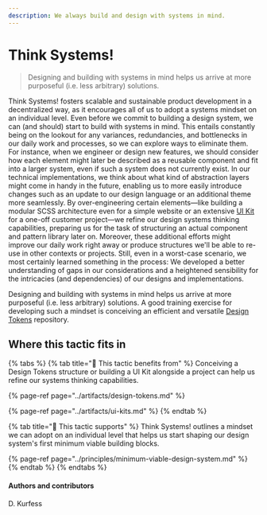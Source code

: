 ```yaml
---
description: We always build and design with systems in mind.
---
```


# Think Systems!

> Designing and building with systems in mind helps us arrive at more purposeful \(i.e. less arbitrary\) solutions.

Think Systems! fosters scalable and sustainable product development in a decentralized way, as it encourages all of us to adopt a systems mindset on an individual level. Even before we commit to building a design system, we can \(and should\) start to build with systems in mind. This entails constantly being on the lookout for any variances, redundancies, and bottlenecks in our daily work and processes, so we can explore ways to eliminate them. For instance, when we engineer or design new features, we should consider how each element might later be described as a reusable component and fit into a larger system, even if such a system does not currently exist. In our technical implementations, we think about what kind of abstraction layers might come in handy in the future, enabling us to more easily introduce changes such as an update to our design language or an additional theme more seamlessly. By over-engineering certain elements—like building a modular SCSS architecture even for a simple website or an extensive [UI Kit](../artifacts/ui-kits.md) for a one-off customer project—we refine our design systems thinking capabilities, preparing us for the task of structuring an actual component and pattern library later on. Moreover, these additional efforts might improve our daily work right away or produce structures we'll be able to re-use in other contexts or projects. Still, even in a worst-case scenario, we most certainly learned something in the process: We developed a better understanding of gaps in our considerations and a heightened sensibility for the intricacies \(and dependencies\) of our designs and implementations. 

Designing and building with systems in mind helps us arrive at more purposeful \(i.e. less arbitrary\) solutions. A good training exercise for developing such a mindset is conceiving an efficient and versatile [Design Tokens](../artifacts/design-tokens.md) repository.

## Where this tactic fits in

{% tabs %}
{% tab title="🙏  This tactic benefits from" %}
Conceiving a Design Tokens structure or building a UI Kit alongside a project can help us refine our systems thinking capabilities.

{% page-ref page="../artifacts/design-tokens.md" %}

{% page-ref page="../artifacts/ui-kits.md" %}
{% endtab %}

{% tab title="💪  This tactic supports" %}
Think Systems! outlines a mindset we can adopt on an individual level that helps us start shaping our design system's first minimum viable building blocks.

{% page-ref page="../principles/minimum-viable-design-system.md" %}
{% endtab %}
{% endtabs %}

#### Authors and contributors

D. Kurfess

